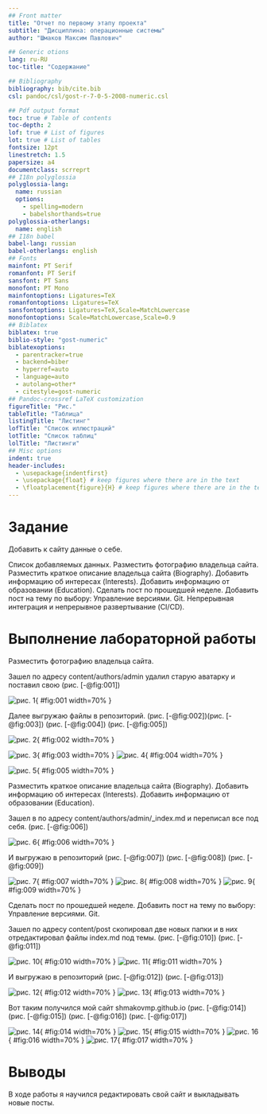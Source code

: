 ```yaml
---
## Front matter
title: "Отчет по первому этапу проекта"
subtitle: "Дисциплина: операционные системы"
author: "Шмаков Максим Павлович"

## Generic otions
lang: ru-RU
toc-title: "Содержание"

## Bibliography
bibliography: bib/cite.bib
csl: pandoc/csl/gost-r-7-0-5-2008-numeric.csl

## Pdf output format
toc: true # Table of contents
toc-depth: 2
lof: true # List of figures
lot: true # List of tables
fontsize: 12pt
linestretch: 1.5
papersize: a4
documentclass: scrreprt
## I18n polyglossia
polyglossia-lang:
  name: russian
  options:
	- spelling=modern
	- babelshorthands=true
polyglossia-otherlangs:
  name: english
## I18n babel
babel-lang: russian
babel-otherlangs: english
## Fonts
mainfont: PT Serif
romanfont: PT Serif
sansfont: PT Sans
monofont: PT Mono
mainfontoptions: Ligatures=TeX
romanfontoptions: Ligatures=TeX
sansfontoptions: Ligatures=TeX,Scale=MatchLowercase
monofontoptions: Scale=MatchLowercase,Scale=0.9
## Biblatex
biblatex: true
biblio-style: "gost-numeric"
biblatexoptions:
  - parentracker=true
  - backend=biber
  - hyperref=auto
  - language=auto
  - autolang=other*
  - citestyle=gost-numeric
## Pandoc-crossref LaTeX customization
figureTitle: "Рис."
tableTitle: "Таблица"
listingTitle: "Листинг"
lofTitle: "Список иллюстраций"
lotTitle: "Список таблиц"
lolTitle: "Листинги"
## Misc options
indent: true
header-includes:
  - \usepackage{indentfirst}
  - \usepackage{float} # keep figures where there are in the text
  - \floatplacement{figure}{H} # keep figures where there are in the text
---
```



# Задание

Добавить к сайту данные о себе.

Список добавляемых данных.
Разместить фотографию владельца сайта.
Разместить краткое описание владельца сайта (Biography).
Добавить информацию об интересах (Interests).
Добавить информацию от образовании (Education).
Сделать пост по прошедшей неделе.
Добавить пост на тему по выбору:
Управление версиями. Git.
Непрерывная интеграция и непрерывное развертывание (CI/CD).

# Выполнение лабораторной работы

Разместить фотографию владельца сайта.

Зашел по адресу content/authors/admin удалил старую аватарку и поставил свою (рис. [-@fig:001])

![рис. 1](image/Screenshot_3.png){ #fig:001 width=70% }

Далее выгружаю файлы в репозиторий. (рис. [-@fig:002])(рис. [-@fig:003]) (рис. [-@fig:004]) (рис. [-@fig:005])

![рис. 2](image/Screenshot_11.png){ #fig:002 width=70% }

![рис. 3](image/Screenshot_5.png){ #fig:003 width=70% }
![рис. 4](image/Screenshot_6.png){ #fig:004 width=70% }

![рис. 5](image/Screenshot_7.png){ #fig:005 width=70% }

Разместить краткое описание владельца сайта (Biography).
Добавить информацию об интересах (Interests).
Добавить информацию от образовании (Education).

Зашел в по адресу content/authors/admin/_index.md и переписал все под себя. (рис. [-@fig:006])

![рис. 6](image/Screenshot_4.png){ #fig:006 width=70% }

И выгружаю в репозиторий (рис. [-@fig:007]) (рис. [-@fig:008]) (рис. [-@fig:009])

![рис. 7](image/Screenshot_11.png){ #fig:007 width=70% }
![рис. 8](image/Screenshot_8.png){ #fig:008 width=70% }
![рис. 9](image/Screenshot_15.png){ #fig:009 width=70% }

Сделать пост по прошедшей неделе.
Добавить пост на тему по выбору:
Управление версиями. Git.

Зашел по адресу content/post скопировал две новых папки и в них отредактировал  файлы index.md под темы. (рис. [-@fig:010]) (рис. [-@fig:011])

![рис. 10](image/Screenshot_10.png){ #fig:010 width=70% }
![рис. 11](image/Screenshot_1.png){ #fig:011 width=70% }

И выгружаю в репозиторий (рис. [-@fig:012]) (рис. [-@fig:013])

![рис. 12](image/Screenshot_12.png){ #fig:012 width=70% }
![рис. 13](image/Screenshot_13.png){ #fig:013 width=70% }

Вот таким получился мой сайт shmakovmp.github.io (рис. [-@fig:014]) (рис. [-@fig:015]) (рис. [-@fig:016]) (рис. [-@fig:017])

![рис. 14](image/Screenshot_16.png){ #fig:014 width=70% }
![рис. 15](image/Screenshot_17.png){ #fig:015 width=70% }
![рис. 16](image/Screenshot_18.png){ #fig:016 width=70% }
![рис. 17](image/Screenshot_19.png){ #fig:017 width=70% }

# Выводы

В ходе работы я научился редактировать свой сайт и выкладывать новые посты.

